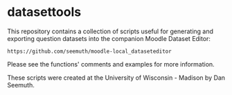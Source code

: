 datasettools
============

This repository contains a collection of scripts useful for generating and exporting question datasets into the companion Moodle Dataset Editor:

    https://github.com/seemuth/moodle-local_dataseteditor

Please see the functions' comments and examples for more information.

These scripts were created at the University of Wisconsin - Madison by Dan Seemuth.
